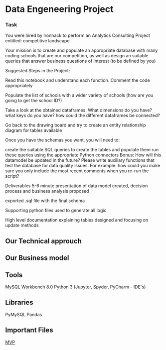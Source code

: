 # Data Engeneering Project




### Task
You were hired by Ironhack to perform an Analytics Consulting Project entitled: competitive landscape.

Your mission is to create and populate an appropriate database with many coding schools that are our competition, as well as design an suitable queries that answer business questions of interest (to be defined by you)

Suggested Steps in the Project:

Read this notebook and understand each function. Comment the code appropriately

Populate the list of schools with a wider variety of schools (how are you going to get the school ID?)

Take a look at the obtained dataframes. What dimensions do you have? what keys do you have? how could the different dataframes be connected?

Go back to the drawing board and try to create an entity relationship diagram for tables available

Once you have the schemas you want, you will need to:

create the suitable SQL queries to create the tables and populate them
run these queries using the appropriate Python connectors
Bonus: How will this datamodel be updated in the future? Please write auxiliary functions that test the database for data quality issues. For example: how could you make sure you only include the most recent comments when you re-run the script?



Deliverables
5-6 minute presentation of data model created, decision process and business analysis proposed

exported .sql file with the final schema 

Supporting python files used to generate all logic

High level documentation explaining tables designed and focusing on update methods

## Our Technical approuch




## Our Business model 


## Tools
MySQL Workbench 8.0
Python 3 (Jupyter, Spyder, PyCharm - IDE's)



## Libraries
PyMySQL
Pandas

## Important Files 

[MVP](https://github.com/Mr-Garpinto/Week_2_Project-SQL/tree/master/MVP)

